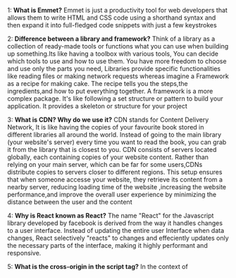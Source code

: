 1: **What is Emmet?**
Emmet is just a productivity tool for web developers that allows them to write HTML and CSS code using a shorthand syntax and then expand it into full-fledged code snippets with just a few keystrokes

2: **Difference between a library and framework?**
Think of a library as a collection of ready-made tools or functions what you can use when building up something.Its like having a toolbox with various tools, You can decide which tools to use and how to use them. You have more freedom to choose and use only the parts you need, Libraries provide specific functionalities like reading files or making network requests
whereas imagine a Framework as a recipe for making cake. The recipe tells you the steps,the ingredients,and how to put everything together. A framework is a more complex package. It's like following a set structure or pattern to build your application. It provides a skeleton or structure for your project

3: **What is CDN? Why do we use it?**
CDN stands for Content Delivery Network, It is like having the copies of your favourite book stored in different libraries all around the world. Instead of going to the main library (your website's server) every time you want to read the book, you can grab it from the library that is closest to you.
CDN consists of servers located globally, each containing copies of your website content. Rather than relying on your main server, which can be far for some users,CDNs distribute copies to servers closer to different regions. This setup ensures that when someone accesse your website, they retrieve its content from a nearby server, reducing loading time of the website ,increasing the website performance,and improve the overall user experience by minimizing the distance between the user and the content

4: **Why is React known as React?**
The name "React" for the Javascript library developed by facebook is derived from the way it handles changes to a user interface. Instead of updating the entire user Interface when data changes, React selectively "reacts" to changes and effeciently updates only the necessary parts of the interface, making it highly performant and responsive.

5: **What is the cross-origin in the script tag?**
In the context of <script> tag the "cross origin" refers to making request to fetch the Javascript files from a different domain than the one from which the webpage is served. Due to the security reasons, modern web browsers restrict cross-origin requests for scripts. To allow the cross-origin scripts, the server needs to include the appropriate CORS (Cross-Origin Resource sharing) headers, or the scripts must be served from a domain that allows cross-origin requests.

6: **What is the difference between Reactt and ReactDOM?**
React and ReactDOM are both parts of the React library, but they serves different purposes. React is the core library responsible for handling the component-based architecture, virtual DOM, and managing application state. ReactDOM on the other hand, is designed for interacting with the DOM, enabling React to render components into the actual browser DOM. It provides methods like render() to update the DOM with React's virtual DOM representation

7: **What is the difference between react.development.js aand react.production.js files via CDN?**
When using CDN, the "react.development.js" file is used for development purposes. It includes additional warnings and debugging information to help the developers identify and address the  potential issues during the development phase, The code is not minifies or optimized for size making it more human-readable and aiding in debugging. whereas, the "react.production.js" file is optimized for production use. It excluded development-specific warning,debug information, and additional features that are beneficial during development but add unnecessary overhead in a prod environment, The code is minified and may undergo other optimizatuons to reduce the size and improve runtime performance.

8: **What are async and defer?**
"async" and "defer" are the attributes used in <script> tags when lloading external Javascript files. When a script is marked with the "async" attribute, it will be downloaded asynchronously while the HTML parsing continues. Once the script is downloaded, it will pause the HTMl parsing and execute the script immediately, potentially before the entire page is loaded.
On the other hand, when a script is marked with "defer" attribute, it will also be downloaded asynchronously but will be executed after the HTML parsing is complete. "defer" ensures that the scripts executed in the order they appear in the HTML, and it waits for the entire page to be parsed before executing



